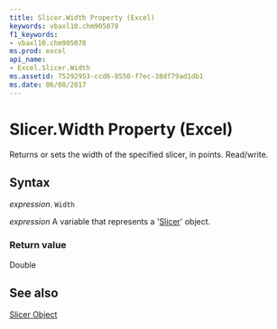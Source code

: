```yaml
---
title: Slicer.Width Property (Excel)
keywords: vbaxl10.chm905078
f1_keywords:
- vbaxl10.chm905078
ms.prod: excel
api_name:
- Excel.Slicer.Width
ms.assetid: 75292953-ccd6-8550-f7ec-38df79ad1db1
ms.date: 06/08/2017
---
```



# Slicer.Width Property (Excel)

Returns or sets the width of the specified slicer, in points. Read/write.


## Syntax

 _expression_. `Width`

 _expression_ A variable that represents a '[Slicer](Excel.Slicer.md)' object.


### Return value

Double


## See also


[Slicer Object](Excel.Slicer.md)

